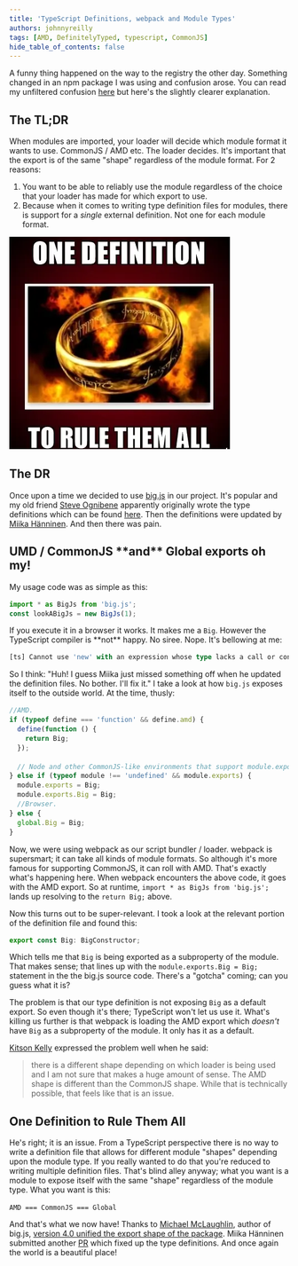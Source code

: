 ```yaml
---
title: 'TypeScript Definitions, webpack and Module Types'
authors: johnnyreilly
tags: [AMD, DefinitelyTyped, typescript, CommonJS]
hide_table_of_contents: false
---
```


A funny thing happened on the way to the registry the other day. Something changed in an npm package I was using and confusion arose. You can read my unfiltered confusion [here](https://github.com/Microsoft/TypeScript/issues/18791) but here's the slightly clearer explanation.

## The TL;DR

When modules are imported, your loader will decide which module format it wants to use. CommonJS / AMD etc. The loader decides. It's important that the export is of the same "shape" regardless of the module format. For 2 reasons:

1. You want to be able to reliably use the module regardless of the choice that your loader has made for which export to use.
2. Because when it comes to writing type definition files for modules, there is support for a _single_ external definition. Not one for each module format.

![](one-definition-to-rule-them-all.webp)

## The DR

Once upon a time we decided to use [big.js](https://github.com/MikeMcl/big.js/) in our project. It's popular and my old friend [Steve Ognibene](https://twitter.com/nycdotnet) apparently originally wrote the type definitions which can be found [here](https://github.com/DefinitelyTyped/DefinitelyTyped/tree/master/types/big.js). Then the definitions were updated by [Miika Hänninen](https://github.com/googol). And then there was pain.

## UMD / CommonJS \*\*and\*\* Global exports oh my!

My usage code was as simple as this:

```js
import * as BigJs from 'big.js';
const lookABigJs = new BigJs(1);
```

If you execute it in a browser it works. It makes me a `Big`. However the TypeScript compiler is \*\*not\*\* happy. No siree. Nope. It's bellowing at me:

```ts
[ts] Cannot use 'new' with an expression whose type lacks a call or construct signature.
```

So I think: "Huh! I guess Miika just missed something off when he updated the definition files. No bother. I'll fix it." I take a look at how `big.js` exposes itself to the outside world. At the time, thusly:

```js
//AMD.
if (typeof define === 'function' && define.amd) {
  define(function () {
    return Big;
  });

  // Node and other CommonJS-like environments that support module.exports.
} else if (typeof module !== 'undefined' && module.exports) {
  module.exports = Big;
  module.exports.Big = Big;
  //Browser.
} else {
  global.Big = Big;
}
```

Now, we were using webpack as our script bundler / loader. webpack is supersmart; it can take all kinds of module formats. So although it's more famous for supporting CommonJS, it can roll with AMD. That's exactly what's happening here. When webpack encounters the above code, it goes with the AMD export. So at runtime, `import * as BigJs from 'big.js';` lands up resolving to the `return Big;` above.

Now this turns out to be super-relevant. I took a look at the relevant portion of the definition file and found this:

```js
export const Big: BigConstructor;
```

Which tells me that `Big` is being exported as a subproperty of the module. That makes sense; that lines up with the `module.exports.Big = Big;` statement in the the big.js source code. There's a "gotcha" coming; can you guess what it is?

The problem is that our type definition is not exposing `Big` as a default export. So even though it's there; TypeScript won't let us use it. What's killing us further is that webpack is loading the AMD export which _doesn't_ have `Big` as a subproperty of the module. It only has it as a default.

[Kitson Kelly](https://twitter.com/kitsonk) expressed the problem well when he said:

> there is a different shape depending on which loader is being used and I am not sure that makes a huge amount of sense. The AMD shape is different than the CommonJS shape. While that is technically possible, that feels like that is an issue.

## One Definition to Rule Them All

He's right; it is an issue. From a TypeScript perspective there is no way to write a definition file that allows for different module "shapes" depending upon the module type. If you really wanted to do that you're reduced to writing multiple definition files. That's blind alley anyway; what you want is a module to expose itself with the same "shape" regardless of the module type. What you want is this:

`AMD === CommonJS === Global`

And that's what we now have! Thanks to [Michael McLaughlin](https://github.com/mikemcl), author of big.js, [version 4.0 unified the export shape of the package](https://github.com/MikeMcl/big.js/pull/87#issuecomment-332663587). Miika Hänninen submitted another [PR](https://github.com/DefinitelyTyped/DefinitelyTyped/pull/20096) which fixed up the type definitions. And once again the world is a beautiful place!
